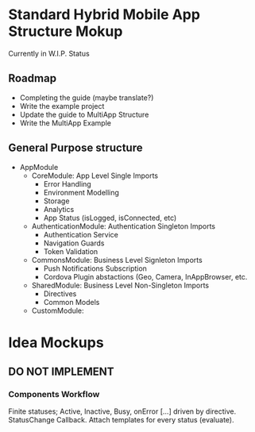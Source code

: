 # Standard Hybrid Mobile App Structure Mokup
Currently in W.I.P. Status
## Roadmap
- Completing the guide (maybe translate?)
- Write the example project
- Update the guide to MultiApp Structure
- Write the MultiApp Example
## General Purpose structure
 - AppModule
	- CoreModule: App Level Single Imports
		- Error Handling
		- Environment Modelling
		- Storage
		- Analytics
		- App Status (isLogged, isConnected, etc)
	- AuthenticationModule: Authentication Singleton Imports
		- Authentication Service
		- Navigation Guards
		- Token Validation
	- CommonsModule: Business Level Signleton Imports
		- Push Notifications Subscription
		- Cordova Plugin abstactions (Geo, Camera, InAppBrowser, etc.
	- SharedModule: Business Level Non-Singleton Imports
		- Directives
		- Common Models
	- CustomModule:




# Idea Mockups
## DO NOT IMPLEMENT
### Components Workflow
Finite statuses; Active, Inactive, Busy, onError [...] driven by directive.
StatusChange Callback.
Attach templates for every status (evaluate).
